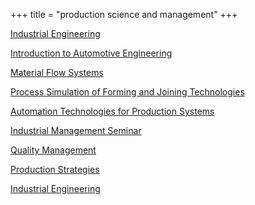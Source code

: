 +++
title = "production science and management"
+++

[Industrial Engineering](/master_subjects#section-1)

[Introduction to Automotive Engineering](/master_subjects#section-2)

[Material Flow Systems](/master_subjects#section-3)

[Process Simulation of Forming and Joining Technologies](/master_subjects#section-4)

[Automation Technologies for Production Systems](/master_subjects#section-5)

[Industrial Management Seminar](/master_subjects#section-6)

[Quality Management](/master_subjects#section-7)

[Production Strategies](/master_subjects#section-8)

[Industrial Engineering](/master_subjects#section-9)

